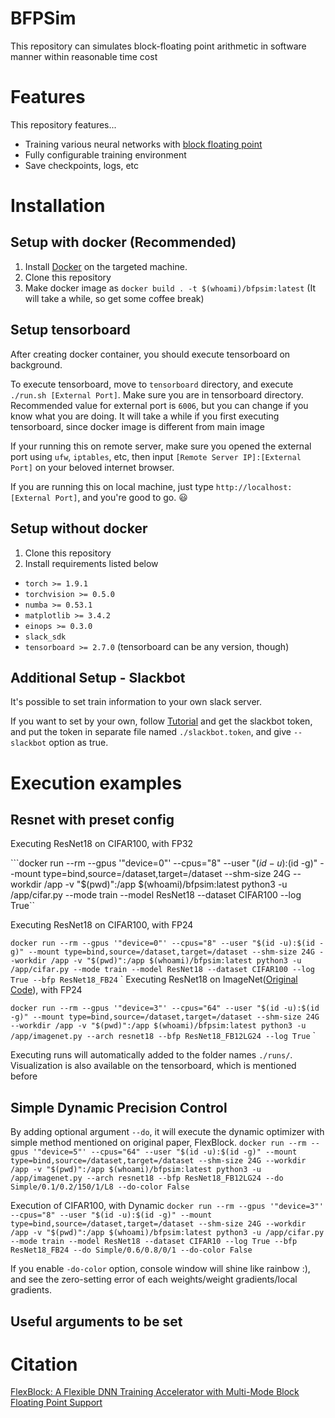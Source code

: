 # BFPSim
This repository can simulates block-floating point arithmetic in software manner within reasonable time cost

# Features
This repository features...

- Training various neural networks with [block floating point](https://en.wikipedia.org/wiki/Block_floating_point)
- Fully configurable training environment
- Save checkpoints, logs, etc

# Installation

## Setup with docker (Recommended)

1. Install [Docker](https://docs.docker.com/engine/install/) on the targeted machine.
2. Clone this repository
3. Make docker image as `docker build . -t $(whoami)/bfpsim:latest` (It will take a while, so get some coffee break)

## Setup tensorboard

After creating docker container, you should execute tensorboard on background.

To execute tensorboard, move to `tensorboard` directory, and execute `./run.sh [External Port]`. Make sure you are in tensorboard directory. Recommended value for external port is `6006`, but you can change if you know what you are doing. It will take a while if you first executing tensorboard, since docker image is different from main image

If your running this on remote server, make sure you opened the external port using `ufw`, `iptables`, etc, then input `[Remote Server IP]:[External Port]` on your beloved internet browser.

If you are running this on local machine, just type `http://localhost:[External Port]`, and you're good to go. :smiley:


## Setup without docker
1. Clone this repository
2. Install requirements listed below 
- `torch >= 1.9.1`
- `torchvision >= 0.5.0`
- `numba >= 0.53.1`
- `matplotlib >= 3.4.2`
- `einops >= 0.3.0`
- `slack_sdk`
- `tensorboard >= 2.7.0` (tensorboard can be any version, though)

## Additional Setup - Slackbot
It's possible to set train information to your own slack server.

If you want to set by your own, follow [Tutorial](https://github.com/slackapi/python-slack-sdk/blob/main/tutorial/01-creating-the-slack-app.md) and get the slackbot token, and put the token in separate file named `./slackbot.token`, and give `--slackbot` option as true.

# Execution examples

## Resnet with preset config

Executing ResNet18 on CIFAR100, with FP32

```docker run --rm --gpus '"device=0"' --cpus="8" --user "$(id -u):$(id -g)" --mount type=bind,source=/dataset,target=/dataset --shm-size 24G --workdir /app -v "$(pwd)":/app $(whoami)/bfpsim:latest python3 -u /app/cifar.py --mode train --model ResNet18 --dataset CIFAR100 --log True``

Executing ResNet18 on CIFAR100, with FP24

```docker run --rm --gpus '"device=0"' --cpus="8" --user "$(id -u):$(id -g)" --mount type=bind,source=/dataset,target=/dataset --shm-size 24G --workdir /app -v "$(pwd)":/app $(whoami)/bfpsim:latest python3 -u /app/cifar.py --mode train --model ResNet18 --dataset CIFAR100 --log True --bfp ResNet18_FB24```
`
Executing ResNet18 on ImageNet([Original Code](https://github.com/pytorch/examples/tree/main/imagenet)), with FP24

```docker run --rm --gpus '"device=3"' --cpus="64" --user "$(id -u):$(id -g)" --mount type=bind,source=/dataset,target=/dataset --shm-size 24G --workdir /app -v "$(pwd)":/app $(whoami)/bfpsim:latest python3 -u /app/imagenet.py --arch resnet18 --bfp ResNet18_FB12LG24 --log True```
`

Executing runs will automatically added to the folder names `./runs/`. Visualization is also available on the tensorboard, which is mentioned before

## Simple Dynamic Precision Control

By adding optional argument `--do`, it will execute the dynamic optimizer with simple method mentioned on original paper, FlexBlock.
```docker run --rm --gpus '"device=5"' --cpus="64" --user "$(id -u):$(id -g)" --mount type=bind,source=/dataset,target=/dataset --shm-size 24G --workdir /app -v "$(pwd)":/app $(whoami)/bfpsim:latest python3 -u /app/imagenet.py --arch resnet18 --bfp ResNet18_FB12LG24 --do Simple/0.1/0.2/150/1/L8 --do-color False```

Execution of CIFAR100, with Dynamic
```docker run --rm --gpus '"device=3"' --cpus="8" --user "$(id -u):$(id -g)" --mount type=bind,source=/dataset,target=/dataset --shm-size 24G --workdir /app -v "$(pwd)":/app $(whoami)/bfpsim:latest python3 -u /app/cifar.py --mode train --model ResNet18 --dataset CIFAR10 --log True --bfp ResNet18_FB24 --do Simple/0.6/0.8/0/1 --do-color False```

If you enable `-do-color` option, console window will shine like rainbow :), and see the zero-setting error of each weights/weight gradients/local gradients.

## Useful arguments to be set



# Citation

[FlexBlock: A Flexible DNN Training Accelerator with Multi-Mode Block Floating Point Support](https://arxiv.org/abs/2203.06673)
